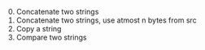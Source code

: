 0. Concatenate two strings
1. Concatenate two strings, use atmost n bytes from src
2. Copy a string
3. Compare two strings

